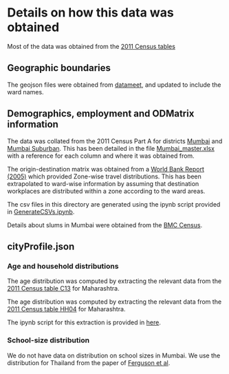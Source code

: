 # Details on how this data was obtained

Most of the data was obtained from the [2011 Census tables](https://www.censusindia.gov.in/DigitalLibrary/Archive_home.aspx)

## Geographic boundaries

The geojson files were obtained from [datameet](https://github.com/datameet/Municipal_Spatial_Data/), and updated to include the ward names.

## Demographics, employment and ODMatrix information

The data was collated from the 2011 Census Part A for districts [Mumbai](http://censusindia.gov.in/2011census/dchb/DCHB_A/27/2723_PART_A_DCHB_MUMBAI.pdf) and [Mumbai Suburban](http://censusindia.gov.in/2011census/dchb/DCHB_A/27/2722_PART_A_DCHB_MUMBAI%20SUBURBAN.pdf). This has been detailed in the file [Mumbai_master.xlsx](Mumbai_master.xlsx) with a reference for each column and where it was obtained from.

The origin-destination matrix was obtained from a [World Bank Report (2005)](http://documents.worldbank.org/curated/en/891271468258270484/pdf/wps3693.pdf) which provided Zone-wise travel distributions. This has been extrapolated to ward-wise information by assuming that destination workplaces are distributed within a zone according to the ward areas.

The csv files in this directory are generated using the ipynb script provided in [GenerateCSVs.ipynb](GenerateCSVs.ipynb).

Details about slums in Mumbai were obtained from the [BMC Census](https://portal.mcgm.gov.in/irj/go/km/docs/documents/MCGM%20Department%20List/Public%20Health%20Department/Docs/Census%20FAQ%20%26%20Answer.pdf).

## cityProfile.json

### Age and household distributions

The age distribution was computed by extracting the relevant data from the [2011 Census table C13](https://censusindia.gov.in/2011census/C-series/C-13.html) for Maharashtra.

The age distribution was computed by extracting the relevant data from the [2011 Census table HH04](https://censusindia.gov.in/2011census/Hlo-series/HH04.html) for Maharashtra.

The ipynb script for this extraction is provided in [here](raw/maharashtra-census-data/get_age_and_household_size_distributions.ipynb).

### School-size distribution

We do not have data on distribution on school sizes in Mumbai. We use the distribution for Thailand from the paper of [Ferguson et al](https://www.nature.com/articles/nature04017).
